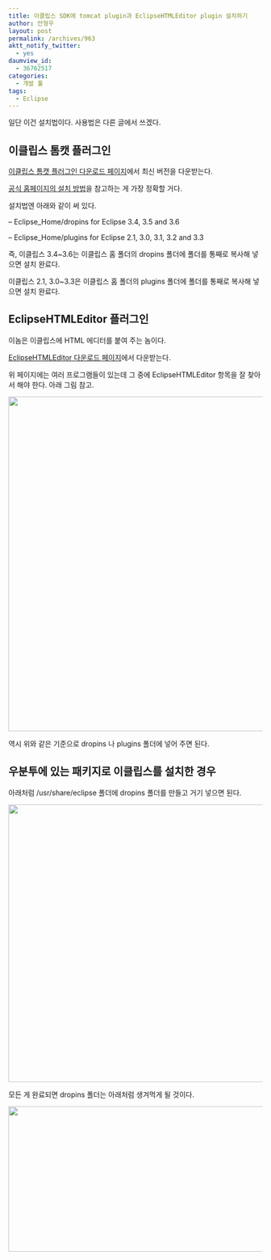 ```yaml
---
title: 이클립스 SDK에 tomcat plugin과 EclipseHTMLEditor plugin 설치하기
author: 안형우
layout: post
permalink: /archives/963
aktt_notify_twitter:
  - yes
daumview_id:
  - 36762517
categories:
  - 개발 툴
tags:
  - Eclipse
---
```

일단 이건 설치법이다. 사용법은 다른 글에서 쓰겠다.

## 이클립스 톰캣 플러그인

<a href="http://www.eclipsetotale.com/tomcatPlugin.html#A3" target="_blank">이클립스 톰캣 플러그인 다운로드 페이지</a>에서 최신 버전을 다운받는다.

<a href="http://www.eclipsetotale.com/tomcatPlugin.html#A4" target="_blank">공식 홈페이지의 설치 방법</a>을 참고하는 게 가장 정확할 거다.

설치법엔 아래와 같이 써 있다.

&#8211; Eclipse_Home/dropins for Eclipse 3.4, 3.5 and 3.6

&#8211; Eclipse_Home/plugins for Eclipse 2.1, 3.0, 3.1, 3.2 and 3.3

즉, 이클립스 3.4~3.6는 이클립스 홈 폴더의 dropins 폴더에 폴더를 통째로 복사해 넣으면 설치 완료다.

이클립스 2.1, 3.0~3.3은 이클립스 홈 폴더의 plugins 폴더에 폴더를 통째로 복사해 넣으면 설치 완료다.

## EclipseHTMLEditor 플러그인

이놈은 이클립스에 HTML 에디터를 붙여 주는 놈이다.

<a href="http://sourceforge.jp/projects/amateras/releases/#package-2853" target="_blank">EclipseHTMLEditor 다운로드 페이지</a>에서 다운받는다.

위 페이지에는 여러 프로그램들이 있는데 그 중에 EclipseHTMLEditor 항목을 잘 찾아서 해야 한다. 아래 그림 참고.

<p style="text-align: center;">
  <img class=" aligncenter" src="https://dl.dropbox.com/u/15546257/blog/mytory/eclipse-html-editor-plugin/eclipse-html-editor-location.png" alt="" width="620" height="663" />
</p>

역시 위와 같은 기준으로 dropins 나 plugins 폴더에 넣어 주면 된다.

## 우분투에 있는 패키지로 이클립스를 설치한 경우

아래처럼 /usr/share/eclipse 폴더에 dropins 폴더를 만들고 거기 넣으면 된다.

<p style="text-align: center;">
  <img class="  aligncenter" src="https://dl.dropbox.com/u/15546257/blog/mytory/eclipse-html-editor-plugin/eclipse-folder.png" alt="" width="800" height="550" />
</p>

모든 게 완료되면 dropins 폴더는 아래처럼 생겨먹게 될 것이다.

<p style="text-align: center;">
  <img class=" aligncenter" src="https://dl.dropbox.com/u/15546257/blog/mytory/eclipse-html-editor-plugin/dropins-folder.png" alt="" width="573" height="288" />
</p>